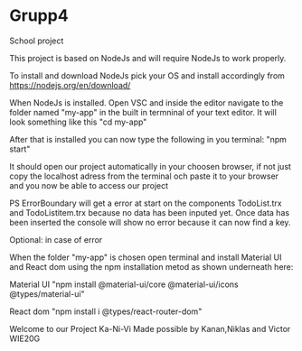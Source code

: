 # Grupp4
School project

This project is based on NodeJs and will require NodeJs to work properly.

To install and download NodeJs pick your OS and install accordingly from https://nodejs.org/en/download/

When NodeJs is installed.
Open VSC and inside the editor navigate to the folder named "my-app" in the built in termninal of your text editor.
It will look something like this "cd my-app"

After that is installed you can now type the following in you terminal:
"npm start" 

It should open our project automatically in your choosen browser,
if not just copy the localhost adress from the terminal och paste it to your browser and you now be able to access our project

PS
ErrorBoundary will get a error at start on the components TodoList.trx and TodoListitem.trx because no data has been inputed yet. Once data has been inserted the console will show no error because it can now find a key.

Optional: in case of error

When the folder "my-app" is chosen open terminal and install Material UI and React dom
using the npm installation metod as shown underneath here:

Material UI
"npm install @material-ui/core @material-ui/icons @types/material-ui"

React dom
"npm install i @types/react-router-dom"

Welcome to our Project Ka-Ni-Vi
Made possible by Kanan,Niklas and Victor WIE20G
